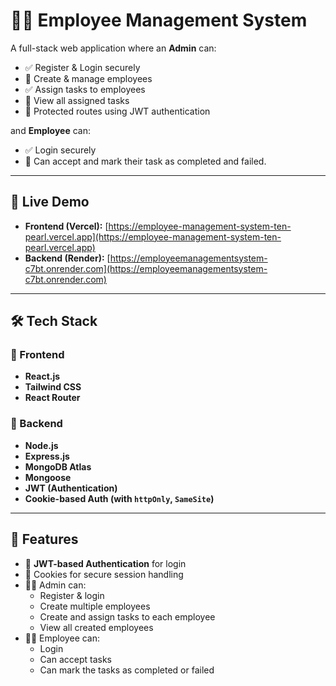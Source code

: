 # 👨‍💼 Employee Management System

A full-stack web application where an **Admin** can:

- ✅ Register & Login securely
- 👥 Create & manage employees
- ✅ Assign tasks to employees
- 📝 View all assigned tasks
- 🔐 Protected routes using JWT authentication

and **Employee** can:

- ✅ Login securely
- 📝 Can accept and mark their task as completed and failed.

---

## 🔗 Live Demo

- **Frontend (Vercel):** [https://employee-management-system-ten-pearl.vercel.app](https://employee-management-system-ten-pearl.vercel.app)
- **Backend (Render):** [https://employeemanagementsystem-c7bt.onrender.com](https://employeemanagementsystem-c7bt.onrender.com)

---

## 🛠️ Tech Stack

### 🔹 Frontend

- **React.js**
- **Tailwind CSS**
- **React Router**

### 🔹 Backend

- **Node.js**
- **Express.js**
- **MongoDB Atlas**
- **Mongoose**
- **JWT (Authentication)**
- **Cookie-based Auth (with `httpOnly`, `SameSite`)**

---

## 🔐 Features

- 🔑 **JWT-based Authentication** for login
- 🍪 Cookies for secure session handling
- 👨‍💼 Admin can:
  - Register & login
  - Create multiple employees
  - Create and assign tasks to each employee
  - View all created employees
- 👨‍🔧 Employee can:
  - Login
  - Can accept tasks
  - Can mark the tasks as completed or failed

